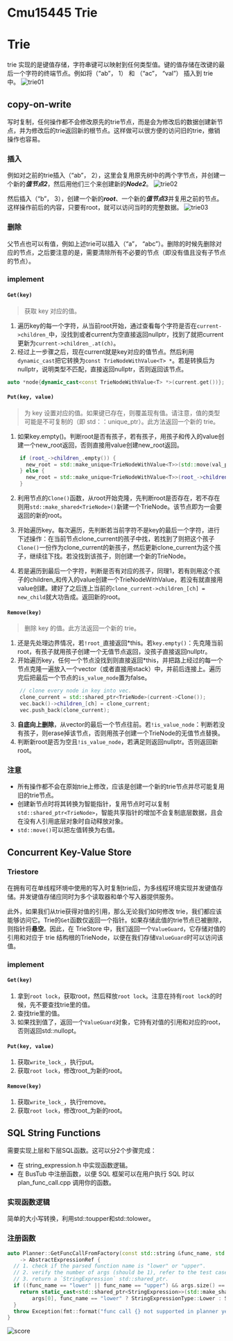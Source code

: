 # Cmu15445 Trie


# Trie
trie 实现的是键值存储，字符串键可以映射到任何类型值。键的值存储在改键的最后一个字符的终端节点。例如将（“ab”， 1） 和 （“ac”， “val”） 插入到 trie 中。
![trie01](./pics/trie-01.svg)

## copy-on-write
写时复制，任何操作都不会修改原先的trie节点，而是会为修改后的数据创建新节点，并为修改后的trie返回新的根节点。这样做可以很方便的访问旧的trie，撤销操作也容易。
### 插入
例如对之前的trie插入（“ab”， 2），这里会复用原先树中的两个字节点，并创建一个新的***值节点2***，然后用他们三个来创建新的***Node2***。
![trie02](./pics/trie-02.svg)

然后插入（“b”， 3），创建一个新的***root***、一个新的***值节点3***并复用之前的节点。这样操作前后的内容，只要有root，就可以访问当时的完整数据。
![trie03](./pics/trie-03.svg)

### 删除
父节点也可以有值，例如上述trie可以插入（“a”， “abc”）。删除的时候先删除对应的节点，之后要注意的是，需要清除所有不必要的节点（即没有值且没有子节点的节点）。

### implement
#### **`Get(key)`**
> 获取 key 对应的值。

1. 遍历key的每一个字符，从当前root开始，通过查看每个字符是否在`current->children_`中，没找到或者current为空直接返回nullptr，找到了就把current更新为`current->children_.at(ch)`。
1. 经过上一步骤之后，现在current就是key对应的值节点。然后利用`dynamic_cast`把它转换为`const TrieNodeWithValue<T> *`。若是转换后为nullptr，说明类型不匹配，直接返回nullptr，否则返回该节点。
```c++
auto *node{dynamic_cast<const TrieNodeWithValue<T> *>(current.get())};
```

#### **`Put(key, value)`**
> 为 key 设置对应的值。如果键已存在，则覆盖现有值。请注意，值的类型可能是不可复制的（即 std：：unique_ptr<int>）。此方法返回一个新的 trie。

1. 如果key.empty()。判断root是否有孩子，若有孩子，用孩子和传入的value创建一个new_root返回，否则直接用value创建new_root返回。
```c++
    if (root_->children_.empty()) {
      new_root = std::make_unique<TrieNodeWithValue<T>>(std::move(val_p));
    } else {
      new_root = std::make_unique<TrieNodeWithValue<T>>(root_->children_, std::move(val_p));
    }
```
2. 利用节点的`Clone()`函数，从root开始克隆，先判断root是否存在，若不存在则用`std::make_shared<TrieNode>()`新建一个TrieNode。该节点即为一会要返回的新的root。

1. 开始遍历key。每次遍历，先判断若当前字符不是key的最后一个字符，进行下述操作：在当前节点clone_current的孩子中找，若找到了则把这个孩子`Clone()`一份作为clone_current的新孩子，然后更新clone_current为这个孩子，继续往下找。若没找到该孩子，则创建一个新的TrieNode。

1. 若是遍历到最后一个字符，判断是否有对应的孩子，同理1，若有则用这个孩子的children_和传入的value创建一个TrieNodeWithValue，若没有就直接用value创建。建好了之后连上当前的`clone_current->children_[ch] = new_child`就大功告成。返回新的root。

#### **`Remove(key)`**
> 删除 key 的值。此方法返回一个新的 trie。

1. 还是先处理边界情况，若`!root_`直接返回*this。若`key.empty()`：先克隆当前root，有孩子就用孩子创建一个无值节点返回，没孩子直接返回nullptr。
1. 开始遍历key，任何一个节点没找到则直接返回*this，并把路上经过的每一个节点克隆一遍放入一个vector（或者直接用stack）中，并前后连接上。遍历完后把最后一个节点的`is_value_node`置为false。
```c++
    // clone every node in key into vec.
    clone_current = std::shared_ptr<TrieNode>(current->Clone());
    vec.back()->children_[ch] = clone_current;
    vec.push_back(clone_current);
```

3. **自底向上删除**，从vector的最后一个节点往前。若`!is_value_node`：判断若没有孩子，则erase掉该节点，否则用孩子创建一个TrieNode的无值节点替换。
1. 判断新root是否为空且`!is_value_node`，若满足则返回nullptr。否则返回新root。

### 注意
- 所有操作都不会在原始trie上修改，应该是创建一个新的trie节点并尽可能复用旧的trie节点。
- 创建新节点时将其转换为智能指针，复用节点时可以复制`std::shared_ptr<TrieNode>`，智能共享指针的增加不会复制底层数据，且会在没有人引用底层对象时自动释放对象。
- `std::move()`可以把左值转换为右值。


## Concurrent Key-Value Store
### Triestore
在拥有可在单线程环境中使用的写入时复制trie后，为多线程环境实现并发键值存储。并发键值存储应同时为多个读取器和单个写入器提供服务。

此外，如果我们从trie获得对值的引用，那么无论我们如何修改 trie，我们都应该能够访问它。Trie的`Get`函数仅返回一个指针。如果存储此值的trie节点已被删除，则指针将**悬空**。因此，在 TrieStore 中，我们返回一个`ValueGuard`，它存储对值的引用和对应于 trie 结构根的TrieNode，以便在我们存储`ValueGuard`时可以访问该值。

### implement
#### **`Get(key)`**
1. 拿到`root lock`，获取root，然后释放`root lock`。注意在持有`root lock`的时候，先不要查找trie里的值。
1. 查找trie里的值。
1. 如果找到值了，返回一个`ValueGuard`对象，它持有对值的引用和对应的root，否则返回std::nullopt。

#### **`Put(key, value)`**
1. 获取`write_lock_`，执行put。
1. 获取`root lock`，修改root_为新的root。

#### **`Remove(key)`**
1. 获取`write_lock_`，执行remove。
1. 获取`root lock`，修改root_为新的root。

## SQL String Functions
需要实现上层和下层SQL函数。这可以分2个步骤完成：
- 在 string_expression.h 中实现函数逻辑。
- 在 BusTub 中注册函数，以便 SQL 框架可以在用户执行 SQL 时以 plan_func_call.cpp 调用你的函数。
### 实现函数逻辑
简单的大小写转换，利用std::toupper和std::tolower。
### 注册函数
```c++
auto Planner::GetFuncCallFromFactory(const std::string &func_name, std::vector<AbstractExpressionRef> args)
    -> AbstractExpressionRef {
  // 1. check if the parsed function name is "lower" or "upper".
  // 2. verify the number of args (should be 1), refer to the test cases for when you should throw an `Exception`.
  // 3. return a `StringExpression` std::shared_ptr.
  if ((func_name == "lower" || func_name == "upper") && args.size() == 1) {
    return static_cast<std::shared_ptr<StringExpression>>(std::make_shared<StringExpression>(
        args[0], func_name == "lower" ? StringExpressionType::Lower : StringExpressionType::Upper));
  }
  throw Exception(fmt::format("func call {} not supported in planner yet", func_name));
}
```

![score](./pics/cmu_project0.jpg)

